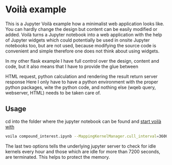 # Voilà example

This is a Jupyter Voilà example how a minimalist web application looks like. You can hardly change the design but content can be easily modified or added. Voilà turns a Jupyter notebook into a web application with the help of Jupyter widgets which could potentially be used in onsite Jupyter notebooks too, but are not used, because modifying the source code is convenient and simple therefore one does not think about using widgets.

In my other flask example I have full control over the design, content and code, but it also means that I have to provide the glue between

HTML request,
python calculation and
rendering the result
return server response
Here I only have to have a python environment with the proper python packages, wite the python code, and nothing else (wqeb query, webserver, HTML) needs to be taken care of.

## Usage

cd into the folder where the jupyter notebook can be found and [start voilà with](https://voila.readthedocs.io/en/stable/using.html#as-a-standalone-application)

```bash
voila compound_interest.ipynb --MappingKernelManager.cull_interval=3600 --MappingKernelManager.cull_idle_timeout=7200
```

The last two options tells the underlying jupyter server to check for idle kernels every hour and those which are idle for more than 7200 seconds, are terminated. This helps to protect the memory.
